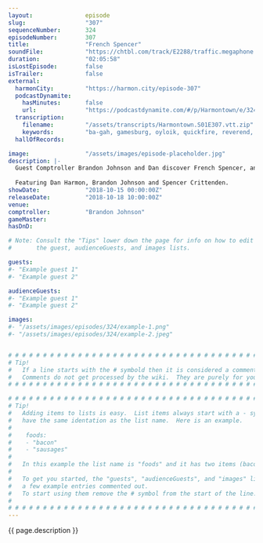 ```yaml
---
layout:               episode
slug:                 "307"
sequenceNumber:       324
episodeNumber:        307
title:                "French Spencer"
soundFile:            "https://chtbl.com/track/E2288/traffic.megaphone.fm/STA8630704834.mp3?updated=1596579045"
duration:             "02:05:58"
isLostEpisode:        false
isTrailer:            false
external:
  harmonCity:         "https://harmon.city/episode-307"
  podcastDynamite:
    hasMinutes:       false
    url:              "https://podcastdynamite.com/#/p/Harmontown/e/324/307"
  transcription:
    filename:         "/assets/transcripts/Harmontown.S01E307.vtt.zip"
    keywords:         "ba-gah, gamesburg, oyloik, quickfire, reverend, oy, polyamory, serge, boba, frenchman, polyamorous, pp, jc, travis, coupling, fu, oath, gardeners, kung, retro, paul's, bids, lottery, pronoun, zebra"
  hallOfRecords:      

image:                "/assets/images/episode-placeholder.jpg"
description: |-
  Guest Comptroller Brandon Johnson and Dan discover French Spencer, and learn that sometimes applause hurts.
  
  Featuring Dan Harmon, Brandon Johnson and Spencer Crittenden.
showDate:             "2018-10-15 00:00:00Z"
releaseDate:          "2018-10-18 10:00:00Z"
venue:                
comptroller:          "Brandon Johnson"
gameMaster:           
hasDnD:               

# Note: Consult the "Tips" lower down the page for info on how to edit
#       the guest, audienceGuests, and images lists.

guests:
#- "Example guest 1"
#- "Example guest 2"

audienceGuests:
#- "Example guest 1"
#- "Example guest 2"

images:
#- "/assets/images/episodes/324/example-1.png"
#- "/assets/images/episodes/324/example-2.jpeg"


# # # # # # # # # # # # # # # # # # # # # # # # # # # # # # # # # # # # # # # # # # # # #
# Tip!
#   If a line starts with the # symbold then it is considered a comment.
#   Comments do not get processed by the wiki.  They are purely for your information.
# # # # # # # # # # # # # # # # # # # # # # # # # # # # # # # # # # # # # # # # # # # # #

# # # # # # # # # # # # # # # # # # # # # # # # # # # # # # # # # # # # # # # # # # # # #
# Tip!
#   Adding items to lists is easy.  List items always start with a - symbol and have
#   have the same identation as the list name.  Here is an example.
#
#    foods:
#    - "bacon"
#    - "sausages"
#
#   In this example the list name is "foods" and it has two items (bacon, and sausages).
#
#   To get you started, the "guests", "audienceGuests", and "images" lists below have
#   a few example entries commented out.
#   To start using them remove the # symbol from the start of the line.
#
# # # # # # # # # # # # # # # # # # # # # # # # # # # # # # # # # # # # # # # # # # # # #
---
```


<!-- The episode description will be rendered here -->
{{ page.description }}

<!-- Add your content BELOW here -->
<!-- vvvvvvvvvvvvvvvvvvvvvvvvvvv -->




<!-- ^^^^^^^^^^^^^^^^^^^^^^^^^^^ -->
<!-- Add your content ABOVE here -->

<!-- The episode gallery will be rendered here -->